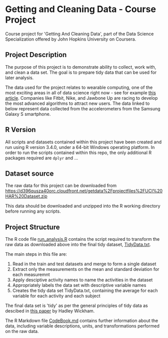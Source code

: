 # Getting and Cleaning Data - Course Project
Course project for 'Getting And Cleaning Data', part of the Data Science Specialization offered by John Hopkins University on Coursera.

## Project Description
The purpose of this project is to demonstrate ability to collect, work with, and clean a data set. The goal is to prepare tidy data that can be used for later analysis.

The data used for the project relates to wearable computing, one of the most exciting areas in all of data science right now - see for example [this article](http://www.insideactivitytracking.com/data-science-activity-tracking-and-the-battle-for-the-worlds-top-sports-brand/). Companies like Fitbit, Nike, and Jawbone Up are racing to develop the most advanced algorithms to attract new users. The data linked to below represent data collected from the accelerometers from the Samsung Galaxy S smartphone.

## R Version
All scripts and datasets contained within this project have been created and run using R version 3.4.0, under a 64-bit Windows operating platform.
In order to run the scripts contained within this repo, the only additional R packages required are `dplyr` and ...

## Dataset source
The raw data for this project can be downloaded from
<https://d396qusza40orc.cloudfront.net/getdata%2Fprojectfiles%2FUCI%20HAR%20Dataset.zip>

This data should be downloaded and unzipped into the R working directory before running any scripts.

## Project Structure
The R code file [run_analysis.R](https://github.com/dmsilverstone/GettingAndCleaningDataProject/blob/master/run_analysis.R) contains the script required to transform the raw data as downloaded above into the final tidy dataset, [TidyData.txt](https://github.com/dmsilverstone/GettingAndCleaningDataProject/blob/master/TidyData.txt).

The main steps in this file are:

1. Read in the train and test datasets and merge to form a single dataset
2. Extract only the measurements on the mean and standard deviation for each measuremnt
3. Apply desciptive activity names to name the activities in the dataset
4. Appropriately labels the data set with descriptive variable names
5. Creates the tidy data set TidyData.txt, containing the average for each variable for each activity and each subject

The final data set is 'tidy' as per the general principles of tidy data as descibed in [this paper](http://vita.had.co.nz/papers/tidy-data.pdf) by Hadley Wickham.

The R Markdown file [CodeBook.md](https://github.com/dmsilverstone/GettingAndCleaningDataProject/blob/master/CodeBook.md) contains further information about the data, including variable descriptions, units, and transformations performed on the raw data.